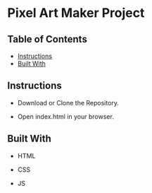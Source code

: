 # Pixel Art Maker Project

## Table of Contents

* [Instructions](#instructions)
* [Built With](#Built_With)

## Instructions
 * Download or Clone the Repository.

 * Open index.html in your browser.


## Built With

* HTML

* CSS

* JS




